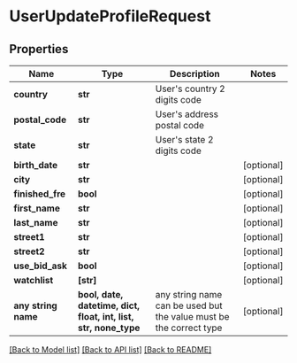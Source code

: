 # UserUpdateProfileRequest


## Properties
Name | Type | Description | Notes
------------ | ------------- | ------------- | -------------
**country** | **str** | User&#39;s country 2 digits code | 
**postal_code** | **str** | User&#39;s address postal code | 
**state** | **str** | User&#39;s state 2 digits code | 
**birth_date** | **str** |  | [optional] 
**city** | **str** |  | [optional] 
**finished_fre** | **bool** |  | [optional] 
**first_name** | **str** |  | [optional] 
**last_name** | **str** |  | [optional] 
**street1** | **str** |  | [optional] 
**street2** | **str** |  | [optional] 
**use_bid_ask** | **bool** |  | [optional] 
**watchlist** | **[str]** |  | [optional] 
**any string name** | **bool, date, datetime, dict, float, int, list, str, none_type** | any string name can be used but the value must be the correct type | [optional]

[[Back to Model list]](../README.md#documentation-for-models) [[Back to API list]](../README.md#documentation-for-api-endpoints) [[Back to README]](../README.md)


